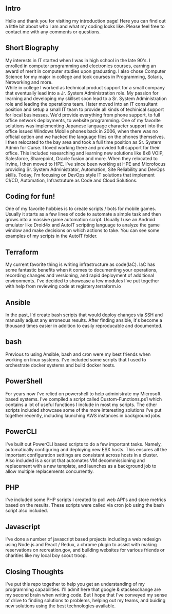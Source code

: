 ## Intro
Hello and thank you for visiting my introduction page!
Here you can find out a little bit about who I am and what my coding looks like.
Please feel free to contact me with any comments or questions.

## Short Biography
My interests in IT started when I was in high school in the late 90's. I enrolled
in computer programming and electronics courses, earning an award of merit in 
computer studies upon graduating.  I also chose Computer Science for my major in 
college and took courses in Programming, Solaris, Networking and more.  
While in college I worked as technical product support for a small company that
eventually lead into a Jr. System Administration role. My passion for learning
and developing my skillset soon lead to a Sr. System Administration role and leading
the operations team. 
I later moved into an IT consultant position and setup a small IT team to provide
all kinds of techinical support for local businesses.  We'd provide everything from
phone support, to full office network deployments, to website programming. One of 
my favorite solutions was implementing Japanese language character support into the
office issued Windows Mobile phones back in 2006, when there was no official option
and we hacked the language files on the phones themselves. 
I then relocated to the bay area and took a full time position as Sr. System Admin
for Curse.  I loved working there and provided full support for their office. This 
included researching and learning new solutions like 8x8 VOIP, Salesforce, Sharepoint,
Oracle fusion and more. When they relocated to Irvine, I then moved to HPE.  I've since
been working at HPE and Microfocus providing Sr. System Administrator, Automation, 
Site Reliability and DevOps skills.  Today, I'm focusing on DevOps style IT solutions
that implement CI/CD, Automation, Infrastruture as Code and Cloud Solutions.

## Coding for fun!
One of my favorite hobbies is to create scripts / bots for mobile games.  Usually
it starts as a few lines of code to automate a simple task and then grows into 
a massive game automation script.  Usually I use an Android emulator like Droid4x
and AutoIT scripting language to analyze the game window and make decisions on which 
actions to take. You can see some examples of my scripts in the AutoIT folder.

## Terraform
My current favorite thing is writing infrastructure as code(IaC).  IaC has some
fantastic benefits when it comes to documenting your operations, recording
changes and versioning, and rapid deployment of additional environments. 
I've decided to showcase a few modules I've put together with help from reviewing
code at registery.terraform.io

## Ansible
In the past, I'd create bash scripts that would deploy changes via SSH and
manually adjust any erroneous results.  After finding ansible, it's become
a thousand times easier in addition to easily reproducable and documented.

## bash
Previous to using Ansible, bash and cron were my best friends when working
on linux systems.  I've included some scripts that I used to orchestrate
docker systems and build docker hosts.

## PowerShell
For years now I've relied on powershell to help administrate my Microsoft
based systems.  I've compiled a script called Custom-Functions.ps1 which
contains a lot of useful functions I include in most my scripts.  The other
scripts included showcase some of the more interesting solutions I've put
together recently, including launching AWS instances in background jobs.

## PowerCLI
I've built out PowerCLI based scripts to do a few important tasks. Namely,
automatically configuring and deploying new ESX hosts.  This ensures all
the important configuration settings are consistant across hosts in a cluster.
Also included is a script that automates VM decommissioning and replacement
with a new template, and launches as a background job to allow multiple
replacements concurrently.

## PHP
I've included some PHP scripts I created to poll web API's and store 
metrics based on the results.  These scripts were called via cron job
using the bash script also included.

## Javascript
I've done a number of javascript based projects including a web redesign
using Node.js and React / Redux, a chrome plugin to assist with making
reservations on recreation.gov, and building websites for various friends
or charities like my local boy scout troop.


## Closing Thoughts
I've put this repo together to help you get an understanding of my programming
capabilities.  I'll admit here that google & stackexchange are my second
brain when writing code.  But I hope that I've conveyed my sense of drive
to finding solutions to problems, helping out my teams, and buiding
new solutions using the best technologies available.
